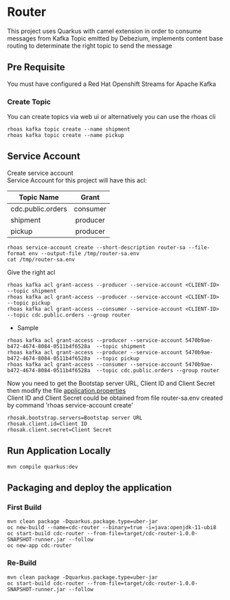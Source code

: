 # Router
This project uses Quarkus with camel extension in order to consume messages from Kafka Topic emitted by Debezium, implements content base routing to determinate the right topic to send the message

## Pre Requisite
You must have configured a Red Hat Openshift Streams for Apache Kafka

### Create Topic
You can create topics via web ui or alternatively you can use the rhoas cli
```
rhoas kafka topic create --name shipment
rhoas kafka topic create --name pickup
```


## Service Account
Create service account   
Service Account for this project will have this acl:

| Topic Name | Grant |
|----------|:-------------:|
| cdc.public.orders | consumer |
| shipment | producer |
| pickup | producer |

```shell
rhoas service-account create --short-description router-sa --file-format env --output-file /tmp/router-sa.env
cat /tmp/router-sa.env
```

Give the right acl
```
rhoas kafka acl grant-access --producer --service-account <CLIENT-ID>  --topic shipment
rhoas kafka acl grant-access --producer --service-account <CLIENT-ID>  --topic pickup
rhoas kafka acl grant-access --consumer --service-account <CLIENT-ID>  --topic cdc.public.orders --group router
```
- Sample
```
rhoas kafka acl grant-access --producer --service-account 5470b9ae-b472-4674-8084-0511b4f6528a  --topic shipment
rhoas kafka acl grant-access --producer --service-account 5470b9ae-b472-4674-8084-0511b4f6528a  --topic pickup
rhoas kafka acl grant-access --consumer --service-account 5470b9ae-b472-4674-8084-0511b4f6528a  --topic cdc.public.orders --group router
```

Now you need to get the Bootstap server URL, Client ID and Client Secret then modify the file [application.properties](src/main/resources/application.properties)       
Client ID and Client Secret could be obtained from file router-sa.env created by command 'rhoas service-account create'

```
rhosak.bootstrap.servers=Bootstap server URL
rhosak.client.id=Client ID
rhosak.client.secret=Client Secret
```

## Run Application Locally
```shell
mvn compile quarkus:dev
```

## Packaging and deploy the application
### First Build
```shell script
mvn clean package -Dquarkus.package.type=uber-jar
oc new-build --name=cdc-router --binary=true -i=java:openjdk-11-ubi8
oc start-build cdc-router --from-file=target/cdc-router-1.0.0-SNAPSHOT-runner.jar --follow
oc new-app cdc-router
```
### Re-Build
```shell script
mvn clean package -Dquarkus.package.type=uber-jar
oc start-build cdc-router --from-file=target/cdc-router-1.0.0-SNAPSHOT-runner.jar --follow
```